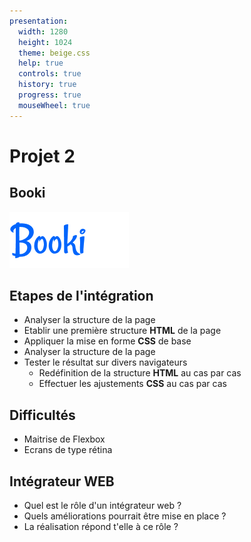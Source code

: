 ```yaml
---
presentation:
  width: 1280
  height: 1024
  theme: beige.css
  help: true
  controls: true
  history: true
  progress: true
  mouseWheel: true
---
```


<!-- slide -->

# Projet 2

## Booki

<img src="img/logo/Booki.png">

<!-- slide -->

## Etapes de l'intégration

- Analyser la structure de la page
- Etablir une première structure **HTML** de la page
- Appliquer la mise en forme **CSS** de base
- Analyser la structure de la page
- Tester le résultat sur divers navigateurs
  - Redéfinition de la structure **HTML** au cas par cas
  - Effectuer les ajustements **CSS** au cas par cas

<!-- slide -->

## Difficultés

- Maitrise de Flexbox
- Ecrans de type rétina

<!-- slide -->

## Intégrateur WEB

- Quel est le rôle d'un intégrateur web ?
- Quels améliorations pourrait être mise en place ?
- La réalisation répond t'elle à ce rôle ?